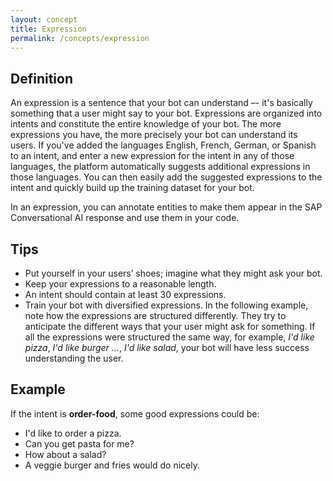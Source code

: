 ```yaml
---
layout: concept
title: Expression
permalink: /concepts/expression
---
```


## Definition
An expression is a sentence that your bot can understand –- it's basically something that a user might say to your bot. Expressions are organized into intents and constitute the entire knowledge of your bot. The more expressions you have, the more precisely your bot can understand its users. If you've added the languages English, French, German, or Spanish to an intent, and enter a new expression for the intent in any of those languages, the platform automatically suggests additional expressions in those languages. You can then easily add the suggested expressions to the intent and quickly build up the training dataset for your bot.  

In an expression, you can annotate entities to make them appear in the SAP Conversational AI response and use them in your code.

## Tips

* Put yourself in your users’ shoes; imagine what they might ask your bot.
* Keep your expressions to a reasonable length.
* An intent should contain at least 30 expressions.
* Train your bot with diversified expressions. In the following example, note how the expressions are structured differently. They try to anticipate the different ways that your user might ask for something. If all the expressions were structured the same way, for example, _I'd like pizza_, _I'd like burger …_, _I'd like salad_, your bot will have less success understanding the user.

## Example

If the intent is **order-food**, some good expressions could be:

* I'd like to order a pizza.
* Can you get pasta for me?
* How about a salad?
* A veggie burger and fries would do nicely.


